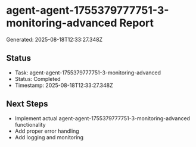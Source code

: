# agent-agent-1755379777751-3-monitoring-advanced Report

Generated: 2025-08-18T12:33:27.348Z

## Status
- Task: agent-agent-1755379777751-3-monitoring-advanced
- Status: Completed
- Timestamp: 2025-08-18T12:33:27.348Z

## Next Steps
- Implement actual agent-agent-1755379777751-3-monitoring-advanced functionality
- Add proper error handling
- Add logging and monitoring

